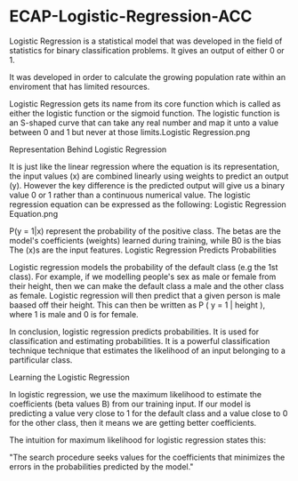 # ECAP-Logistic-Regression-ACC

Logistic Regression is a statistical model that was developed in the field of statistics for binary classification problems. It gives an output of either 0 or 1.

It was developed in order to calculate the growing population rate within an enviroment that has limited resources.

Logistic Regression gets its name from its core function which is called as either the logistic function or the sigmoid function. The logistic function is an S-shaped curve that can take any real number and map it unto a value between 0 and 1 but never at those limits.Logistic Regression.png

Representation Behind Logistic Regression

It is just like the linear regression where the equation is its representation, the input values (x) are combined linearly using weights to predict an output (y). However the key difference is the predicted output will give us a binary value 0 or 1 rather than a continuous numerical value. The logistic regression equation can be expressed as the following: Logistic Regression Equation.png

P(y = 1|x) represent the probability of the positive class.
The betas are the model's coefficients (weights) learned during training, while B0 is the bias
The (x)s are the input features.
Logistic Regression Predicts Probabilities

Logistic regression models the probability of the default class (e.g the 1st class). For example, if we modelling people's sex as male or female from their height, then we can make the default class a male and the other class as female. Logistic regression will then predict that a given person is male baased off their height. This can then be written as P ( y = 1 | height ), where 1 is male and 0 is for female.

In conclusion, logistic regression predicts probabilities. It is used for classification and estimating probabilities. It is a powerful classification technique technique that estimates the likelihood of an input belonging to a partificular class.

Learning the Logistic Regression

In logistic regression, we use the maximum likelihood to estimate the coefficients (beta values B) from our training input. If our model is predicting a value very close to 1 for the default class and a value close to 0 for the other class, then it means we are getting better coefficients.

The intuition for maximum likelihood for logistic regression states this:

"The search procedure seeks values for the coefficients that minimizes the errors in the probabilities predicted by the model."
